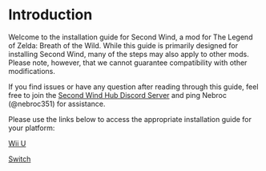 # Introduction

Welcome to the installation guide for Second Wind, a mod for The Legend of Zelda: Breath of the Wild. While this guide is primarily designed for installing Second Wind, many of the steps may also apply to other mods. Please note, however, that we cannot guarantee compatibility with other modifications.

If you find issues or have any question after reading through this guide, feel free to join the [Second Wind Hub Discord Server](https://discord.gg/VU4z9AF) and ping Nebroc (@nebroc351) for assistance.

Please use the links below to access the appropriate installation guide for your platform:

  [Wii U](google.com)

  [Switch](google.com)


